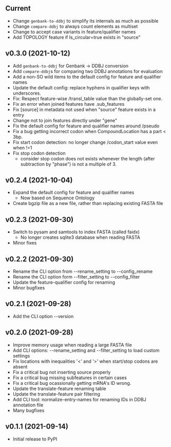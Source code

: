 ## Current
* Change `genbank-to-ddbj` to simplify its internals as much as possible
* Change `compare-ddbj` to always count elements as multiset
* Change to accept case variants in feature/qualifier names
* Add TOPOLOGY feature if Is_circular=true exists in "source"


## v0.3.0 (2021-10-12)
* Add `genbank-to-ddbj` for Genbank → DDBJ conversion
* Add `compare-ddbj`s for comparing two DDBJ annotations for evaluation
* Add a non-SO wild items to the default config for feature and qualifier names
* Update the default config: replace hyphens in qualifier keys with underscores.
* Fix: Respect feature-wise /transl_table value than the globally-set one.
* Fix an error when joined features have .sub_features
* Fix [source] in metadata not used when "source" feature exists in a entry
* Change not to join features directly under "gene"
* Fix the default config for feature and qualifier names around /pseudo
* Fix a bug getting incorrect codon when CompoundLocation has a part < 3bp.
* Fix start codon detection: no longer change /codon_start value even when !=1
* Fix stop codon detection
    * consider stop codon does not exists whenever the length
      (after subtraction by "phase") is not a multiple of 3.

## v0.2.4 (2021-10-04)
* Expand the default config for feature and qualifier names
    * Now based on Sequence Ontology
* Create bgzip file as a new file, rather than replacing existing FASTA file

## v0.2.3 (2021-09-30)
* Switch to pysam and samtools to index FASTA (called faidx)
    * No longer creates sqlite3 database when reading FASTA
* Minor fixes

## v0.2.2 (2021-09-30)
* Rename the CLI option from --rename_setting to --config_rename
* Rename the CLI option form --filter_setting to --config_filter
* Update the feature-qualifier config for renaming
* Minor bugfixes

## v0.2.1 (2021-09-28)
* Add the CLI option --version

## v0.2.0 (2021-09-28)
* Improve memory usage when reading a large FASTA file
* Add CLI options: --rename_setting and --filter_setting to load custom settings
* Fix locations with inequalities '<' and '>' when start/stop codons are absent
* Fix a critical bug not inserting source properly
* Fix a critical bug missing subfeatures in certain cases
* Fix a critical bug ocassionally getting mRNA's ID wrong.
* Update the translate-feature renaming table
* Update the translate-feature pair filtering
* Add CLI tool: normalize-entry-names for renaming IDs in DDBJ annotation file
* Many bugfixes

## v0.1.1 (2021-09-14)
* Initial release to PyPI
